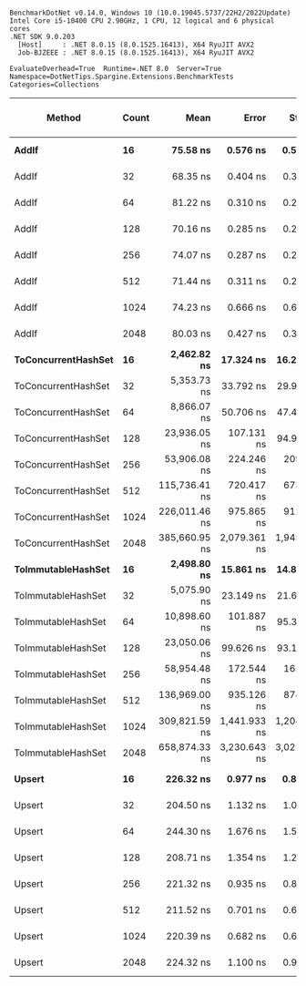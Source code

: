 ```

BenchmarkDotNet v0.14.0, Windows 10 (10.0.19045.5737/22H2/2022Update)
Intel Core i5-10400 CPU 2.90GHz, 1 CPU, 12 logical and 6 physical cores
.NET SDK 9.0.203
  [Host]     : .NET 8.0.15 (8.0.1525.16413), X64 RyuJIT AVX2
  Job-BJZEEE : .NET 8.0.15 (8.0.1525.16413), X64 RyuJIT AVX2

EvaluateOverhead=True  Runtime=.NET 8.0  Server=True  
Namespace=DotNetTips.Spargine.Extensions.BenchmarkTests  Categories=Collections  

```
| Method              | Count | Mean          | Error        | StdDev       | StdErr     | Min           | Q1            | Median        | Q3            | Max           | Op/s         | CI99.9% Margin | Iterations | Kurtosis | MValue | Skewness | Rank | LogicalGroup | Baseline | Gen0   | Code Size | Exceptions | Completed Work Items | Lock Contentions | Gen1   | Allocated |
|-------------------- |------ |--------------:|-------------:|-------------:|-----------:|--------------:|--------------:|--------------:|--------------:|--------------:|-------------:|---------------:|-----------:|---------:|-------:|---------:|-----:|------------- |--------- |-------:|----------:|-----------:|---------------------:|-----------------:|-------:|----------:|
| **AddIf**               | **16**    |      **75.58 ns** |     **0.576 ns** |     **0.511 ns** |   **0.137 ns** |      **74.77 ns** |      **75.32 ns** |      **75.62 ns** |      **75.83 ns** |      **76.68 ns** | **13,230,550.7** |       **6.932 ns** |      **14.00** |    **2.500** |  **2.000** |   **0.1693** |    **2** | *****            | **No**       |      **-** |   **1,267 B** |          **-** |                    **-** |                **-** |      **-** |         **-** |
| AddIf               | 32    |      68.35 ns |     0.404 ns |     0.358 ns |   0.096 ns |      67.80 ns |      68.13 ns |      68.36 ns |      68.50 ns |      69.02 ns | 14,631,123.3 |       6.952 ns |      14.00 |    2.107 |  2.000 |   0.1810 |    1 | *            | No       |      - |   1,267 B |          - |                    - |                - |      - |         - |
| AddIf               | 64    |      81.22 ns |     0.310 ns |     0.290 ns |   0.075 ns |      80.66 ns |      81.02 ns |      81.22 ns |      81.33 ns |      81.76 ns | 12,312,533.9 |       7.463 ns |      15.00 |    2.419 |  2.000 |   0.1039 |    3 | *            | No       |      - |   1,267 B |          - |                    - |                - |      - |         - |
| AddIf               | 128   |      70.16 ns |     0.285 ns |     0.267 ns |   0.069 ns |      69.85 ns |      69.94 ns |      70.11 ns |      70.34 ns |      70.73 ns | 14,252,894.9 |       7.466 ns |      15.00 |    2.074 |  2.000 |   0.5149 |    1 | *            | No       |      - |   1,267 B |          - |                    - |                - |      - |         - |
| AddIf               | 256   |      74.07 ns |     0.287 ns |     0.269 ns |   0.069 ns |      73.57 ns |      73.90 ns |      74.13 ns |      74.24 ns |      74.47 ns | 13,500,518.5 |       7.465 ns |      15.00 |    2.033 |  2.000 |  -0.5434 |    2 | *            | No       |      - |   1,267 B |          - |                    - |                - |      - |         - |
| AddIf               | 512   |      71.44 ns |     0.311 ns |     0.275 ns |   0.074 ns |      71.01 ns |      71.27 ns |      71.40 ns |      71.51 ns |      71.97 ns | 13,997,679.6 |       6.963 ns |      14.00 |    2.332 |  2.000 |   0.5377 |    1 | *            | No       |      - |   1,267 B |          - |                    - |                - |      - |         - |
| AddIf               | 1024  |      74.23 ns |     0.666 ns |     0.623 ns |   0.161 ns |      73.32 ns |      73.78 ns |      74.10 ns |      74.73 ns |      75.23 ns | 13,470,826.7 |       7.420 ns |      15.00 |    1.615 |  2.000 |   0.2839 |    2 | *            | No       |      - |   1,267 B |          - |                    - |                - |      - |         - |
| AddIf               | 2048  |      80.03 ns |     0.427 ns |     0.399 ns |   0.103 ns |      79.42 ns |      79.75 ns |      79.96 ns |      80.36 ns |      80.70 ns | 12,495,773.2 |       7.448 ns |      15.00 |    1.556 |  2.000 |   0.0791 |    3 | *            | No       |      - |   1,267 B |          - |                    - |                - |      - |         - |
| **ToConcurrentHashSet** | **16**    |   **2,462.82 ns** |    **17.324 ns** |    **16.205 ns** |   **4.184 ns** |   **2,439.00 ns** |   **2,450.96 ns** |   **2,465.46 ns** |   **2,470.57 ns** |   **2,491.97 ns** |    **406,038.8** |       **5.408 ns** |      **15.00** |    **1.835** |  **2.000** |   **0.2543** |    **7** | *****            | **No**       | **0.0305** |        **NA** |          **-** |                    **-** |                **-** |      **-** |    **3096 B** |
| ToConcurrentHashSet | 32    |   5,353.73 ns |    33.792 ns |    29.955 ns |   8.006 ns |   5,308.96 ns |   5,334.53 ns |   5,352.98 ns |   5,368.70 ns |   5,417.48 ns |    186,785.5 |       2.997 ns |      14.00 |    2.318 |  2.000 |   0.3206 |    9 | *            | No       | 0.0687 |        NA |          - |                    - |                - |      - |    6856 B |
| ToConcurrentHashSet | 64    |   8,866.07 ns |    50.706 ns |    47.430 ns |  12.246 ns |   8,783.72 ns |   8,834.79 ns |   8,879.12 ns |   8,899.82 ns |   8,950.78 ns |    112,789.6 |       1.377 ns |      15.00 |    1.964 |  2.000 |  -0.2124 |   10 | *            | No       | 0.0763 |        NA |          - |                    - |                - |      - |    8136 B |
| ToConcurrentHashSet | 128   |  23,936.05 ns |   107.131 ns |    94.969 ns |  25.382 ns |  23,763.09 ns |  23,889.56 ns |  23,926.51 ns |  23,999.87 ns |  24,086.72 ns |     41,778.0 |      -5.691 ns |      14.00 |    1.923 |  2.000 |  -0.0179 |   13 | *            | No       | 0.3357 |        NA |          - |                    - |                - |      - |   30904 B |
| ToConcurrentHashSet | 256   |  53,906.08 ns |   224.246 ns |   209.760 ns |  54.160 ns |  53,601.43 ns |  53,756.19 ns |  53,853.80 ns |  54,029.72 ns |  54,312.41 ns |     18,550.8 |     -19.580 ns |      15.00 |    2.037 |  2.000 |   0.5695 |   14 | *            | No       | 0.6714 |        NA |          - |                    - |                - |      - |   64728 B |
| ToConcurrentHashSet | 512   | 115,736.41 ns |   720.417 ns |   673.879 ns | 173.995 ns | 114,755.21 ns | 115,241.59 ns | 115,637.68 ns | 116,289.97 ns | 116,858.58 ns |      8,640.3 |     -79.497 ns |      15.00 |    1.650 |  2.000 |   0.3501 |   16 | *            | No       | 1.3428 |        NA |          - |                    - |                - | 0.1221 |  132968 B |
| ToConcurrentHashSet | 1024  | 226,011.46 ns |   975.865 ns |   912.825 ns | 235.690 ns | 223,981.74 ns | 225,414.09 ns | 226,357.10 ns | 226,681.36 ns | 227,111.04 ns |      4,424.6 |    -110.345 ns |      15.00 |    2.259 |  2.000 |  -0.6304 |   18 | *            | No       | 2.6855 |        NA |          - |                    - |                - | 0.4883 |  247360 B |
| ToConcurrentHashSet | 2048  | 385,660.95 ns | 2,079.361 ns | 1,945.036 ns | 502.206 ns | 382,441.70 ns | 384,309.77 ns | 385,266.26 ns | 386,962.92 ns | 389,363.87 ns |      2,593.0 |    -243.603 ns |      15.00 |    1.930 |  2.000 |   0.2252 |   20 | *            | No       | 3.4180 |        NA |          - |                    - |                - | 0.4883 |  326441 B |
| **ToImmutableHashSet**  | **16**    |   **2,498.80 ns** |    **15.861 ns** |    **14.837 ns** |   **3.831 ns** |   **2,477.47 ns** |   **2,486.78 ns** |   **2,494.06 ns** |   **2,509.55 ns** |   **2,533.50 ns** |    **400,192.6** |       **5.585 ns** |      **15.00** |    **2.588** |  **2.000** |   **0.6206** |    **7** | *****            | **No**       | **0.0114** |     **388 B** |          **-** |                    **-** |                **-** |      **-** |    **1096 B** |
| ToImmutableHashSet  | 32    |   5,075.90 ns |    23.149 ns |    21.654 ns |   5.591 ns |   5,030.81 ns |   5,064.96 ns |   5,077.75 ns |   5,090.86 ns |   5,106.23 ns |    197,009.2 |       4.704 ns |      15.00 |    2.179 |  2.000 |  -0.4906 |    8 | *            | No       | 0.0229 |     388 B |          - |                    - |                - |      - |    2120 B |
| ToImmutableHashSet  | 64    |  10,898.60 ns |   101.887 ns |    95.305 ns |  24.608 ns |  10,763.56 ns |  10,827.70 ns |  10,892.28 ns |  10,965.45 ns |  11,048.84 ns |     91,754.9 |      -4.804 ns |      15.00 |    1.615 |  2.000 |   0.2173 |   11 | *            | No       | 0.0305 |     388 B |          - |                    - |                - |      - |    4168 B |
| ToImmutableHashSet  | 128   |  23,050.06 ns |    99.626 ns |    93.190 ns |  24.062 ns |  22,897.58 ns |  22,988.24 ns |  23,060.21 ns |  23,114.22 ns |  23,179.81 ns |     43,383.8 |      -4.531 ns |      15.00 |    1.671 |  2.000 |  -0.1958 |   12 | *            | No       | 0.0610 |     388 B |          - |                    - |                - |      - |    8264 B |
| ToImmutableHashSet  | 256   |  58,954.48 ns |   172.544 ns |   161.398 ns |  41.673 ns |  58,644.88 ns |  58,863.25 ns |  58,959.31 ns |  59,045.82 ns |  59,311.90 ns |     16,962.2 |     -13.336 ns |      15.00 |    2.823 |  2.000 |   0.2254 |   15 | *            | No       | 0.1221 |     388 B |          - |                    - |                - |      - |   16456 B |
| ToImmutableHashSet  | 512   | 136,969.00 ns |   935.126 ns |   874.717 ns | 225.851 ns | 135,176.17 ns | 136,493.92 ns | 137,208.81 ns | 137,579.76 ns | 138,547.00 ns |      7,300.9 |    -105.426 ns |      15.00 |    2.420 |  2.000 |  -0.3547 |   17 | *            | No       | 0.2441 |     388 B |          - |                    - |                - |      - |   32840 B |
| ToImmutableHashSet  | 1024  | 309,821.59 ns | 1,441.933 ns | 1,204.079 ns | 333.951 ns | 308,144.02 ns | 309,088.21 ns | 309,570.68 ns | 310,643.33 ns | 312,522.00 ns |      3,227.7 |    -160.476 ns |      13.00 |    2.585 |  2.000 |   0.5266 |   19 | *            | No       | 0.4883 |     388 B |          - |                    - |                - |      - |   65609 B |
| ToImmutableHashSet  | 2048  | 658,874.33 ns | 3,230.643 ns | 3,021.946 ns | 780.263 ns | 653,280.66 ns | 656,806.98 ns | 658,991.31 ns | 660,680.66 ns | 665,425.78 ns |      1,517.7 |    -382.632 ns |      15.00 |    2.570 |  2.000 |   0.2253 |   21 | *            | No       | 0.9766 |     388 B |          - |                    - |                - |      - |  131145 B |
| **Upsert**              | **16**    |     **226.32 ns** |     **0.977 ns** |     **0.866 ns** |   **0.231 ns** |     **224.75 ns** |     **225.48 ns** |     **226.60 ns** |     **226.92 ns** |     **227.51 ns** |  **4,418,583.8** |       **6.884 ns** |      **14.00** |    **1.632** |  **2.000** |  **-0.4135** |    **5** | *****            | **No**       |      **-** |     **471 B** |          **-** |                    **-** |                **-** |      **-** |         **-** |
| Upsert              | 32    |     204.50 ns |     1.132 ns |     1.059 ns |   0.273 ns |     202.74 ns |     203.93 ns |     204.41 ns |     205.09 ns |     206.58 ns |  4,889,958.0 |       7.363 ns |      15.00 |    2.206 |  2.000 |   0.1375 |    4 | *            | No       |      - |     471 B |          - |                    - |                - |      - |         - |
| Upsert              | 64    |     244.30 ns |     1.676 ns |     1.567 ns |   0.405 ns |     242.55 ns |     243.00 ns |     243.72 ns |     245.41 ns |     247.56 ns |  4,093,289.0 |       7.298 ns |      15.00 |    2.016 |  2.000 |   0.6396 |    6 | *            | No       |      - |     471 B |          - |                    - |                - |      - |         - |
| Upsert              | 128   |     208.71 ns |     1.354 ns |     1.266 ns |   0.327 ns |     207.07 ns |     207.57 ns |     208.91 ns |     209.23 ns |     211.71 ns |  4,791,322.7 |       7.336 ns |      15.00 |    2.770 |  2.000 |   0.6571 |    4 | *            | No       |      - |     471 B |          - |                    - |                - |      - |         - |
| Upsert              | 256   |     221.32 ns |     0.935 ns |     0.875 ns |   0.226 ns |     219.47 ns |     220.91 ns |     221.37 ns |     222.05 ns |     222.57 ns |  4,518,288.3 |       7.387 ns |      15.00 |    2.271 |  2.000 |  -0.3928 |    5 | *            | No       |      - |     471 B |          - |                    - |                - |      - |         - |
| Upsert              | 512   |     211.52 ns |     0.701 ns |     0.656 ns |   0.169 ns |     210.57 ns |     210.91 ns |     211.51 ns |     212.02 ns |     212.63 ns |  4,727,742.2 |       7.415 ns |      15.00 |    1.515 |  2.000 |   0.0358 |    4 | *            | No       |      - |     471 B |          - |                    - |                - |      - |         - |
| Upsert              | 1024  |     220.39 ns |     0.682 ns |     0.604 ns |   0.161 ns |     219.59 ns |     220.01 ns |     220.21 ns |     220.70 ns |     221.82 ns |  4,537,308.7 |       6.919 ns |      14.00 |    2.775 |  2.000 |   0.8388 |    5 | *            | No       |      - |     471 B |          - |                    - |                - |      - |         - |
| Upsert              | 2048  |     224.32 ns |     1.100 ns |     0.975 ns |   0.261 ns |     223.04 ns |     223.60 ns |     224.25 ns |     224.65 ns |     226.16 ns |  4,457,934.8 |       6.870 ns |      14.00 |    2.227 |  2.000 |   0.5878 |    5 | *            | No       |      - |     471 B |          - |                    - |                - |      - |         - |
